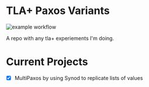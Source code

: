 # TLA+ Paxos Variants 
![example workflow](https://github.com/cjen1/tlaplusstuff/actions/workflows/test.yml/badge.svg)

A repo with any tla+ experiements I'm doing.

# Current Projects
- [x] MultiPaxos by using Synod to replicate lists of values 
